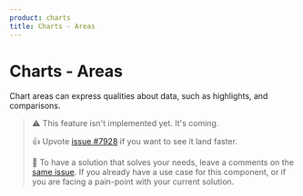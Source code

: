 ```yaml
---
product: charts
title: Charts - Areas
---
```


# Charts - Areas

<p class="description">Chart areas can express qualities about data, such as highlights, and comparisons.</p>

> ⚠️ This feature isn't implemented yet. It's coming.
>
> 👍 Upvote [issue #7928](https://github.com/mui/mui-x/issues/7928) if you want to see it land faster.
>
> 💬 To have a solution that solves your needs, leave a comments on the [same issue](https://github.com/mui/mui-x/issues/7928).
> If you already have a use case for this component, or if you are facing a pain-point with your current solution.
